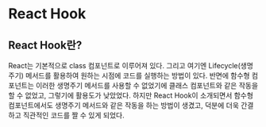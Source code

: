 # React Hook
## React Hook란?
React는 기본적으로 class 컴포넌트로 이루어져 있다. 그리고 여기엔 Lifecycle(생명주기) 메서드를 활용하여 원하는 시점에 코드를 실행하는 방법이 있다. 반면에 함수형 컴포넌트는 이러한 생명주기 메서드를 사용할 수 없었기에 클래스 컴포넌트와 같은 작동을 할 수 없었고, 그렇기에 활용도가 낮았었다. 하지만 React Hook이 소개되면서 함수형 컴포넌트에서도 생명주기 메서드와 같은 작동을 하는 방법이 생겼고, 덕분에 더욱 간결하고 직관적인 코드를 짤 수 있게 되었다.

